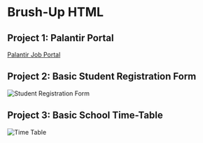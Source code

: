 # Brush-Up HTML

## Project 1: Palantir Portal

[Palantir Job Portal](https://jobs.lever.co/palantir/d5ee2dda-9865-4602-8e30-7a9250ea5c5b)

## Project 2: Basic Student Registration Form

![Student Registration Form](https://github.com/krishmurarka/Brush-Up-HTML/assets/64781854/f863282b-1d5d-4c9b-83b4-62d422099f5c)

## Project 3: Basic School Time-Table

![Time Table]()